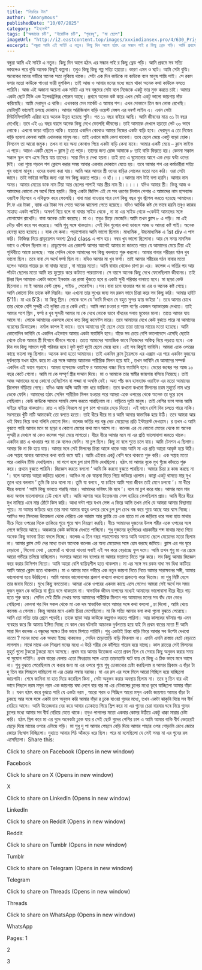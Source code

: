 ```yaml
---
title: "নিয়তির টান"
author: "Anonymous"
publishedDate: "10/07/2025"
category: "ইনসেস্ট"
tags: ["অজাচার চটি", "ইরোটিক চটি", "গৃহবধূ", "মা ছেলে"]
imageUrl: "http://i2.eastcontent.top/images/xxxindiansex.pro/4/630_Priya.jpg"
excerpt: "বন্ধুরা আমি এই সাইট এ নতুন। কিছু দিন আগে হঠাৎ এর সন্ধান পাই র কিছু থ্রেড পড়ি। আমি প্রথমে সব সত্যি ভাবলেও পরে বুঝি অনেক কিছুই কল্পনা। তবুও কিছু কিছু গল্প সত্যি হয়তো। কারণ এমন ও ঘটে। আমি সেটা বুঝি। অন..."
---
```


বন্ধুরা আমি এই সাইট এ নতুন। কিছু দিন আগে হঠাৎ এর সন্ধান পাই র কিছু থ্রেড পড়ি। আমি প্রথমে সব সত্যি ভাবলেও পরে বুঝি অনেক কিছুই কল্পনা। তবুও কিছু কিছু গল্প সত্যি হয়তো। কারণ এমন ও ঘটে। আমি সেটা বুঝি। অনেকের মনের গভীরে অনেক সত্য লুকিয়ে থাকে। সেটা এক দিন কাউকে না কাউকে বলে মানুষ শান্তি পাই। সে রকম বলার মতো কাউকে পাওয়া ভারী মুশকিল। তাই আজ ও আমার মনের মধ্যে জমে থাকা অনেক কথা কাউকে বলতে পারিনি। আজ এই অজানা অচেনা এক সাইট এর সব বন্ধুদের সেটা বলে নিজেকে একটু ভার মুক্ত করতে চাই।
আমার একটা ছোট টিভি এন্ড ইলেকট্রনিক্স শোরুম আছে। প্রথমে অনেক কষ্ট করে এখন সেটা একটু ভালো জায়গায় দাঁড় করিয়েছি। আমি দেরাদুন এ থাকি। এখনকার মেন মার্কেট এ আমার শপ। এখন দোকানে তিন জন লোক রেখেছি। মোটামুটি ভালোই চলছে দোকান।
আমার অরিজিনাল বাড়ি ওয়েস্ট বেঙ্গল এর বনগাঁ লাইন এ। এখন সেটা মিউনিসিপালিটি এরিয়া হয়ে অনেক উন্নত হয়েছে শুনি। গত ১১ বছর বাইরে আছি। আমি জীবনের মাত্র ৩১ টা বছর দেখেছি। তবে এই ৩১ বছর বয়সে অনেক কিছু দেখে ফেলেছি জীবনের। তাই আমাকে দেখলে হয়তো লেট ৩০ ভাবে লোকে। এখনো ভাড়া বাড়িতে থাকি। হয়তো একদিন কোথাও আমার নিজের একটা বাড়ি হবে। দেরাদুন এ তো নিজের বাড়ি হবেনা কেননা আমি এখানকার মানুষ নয়। তাই এখানে জমি কেনা যাবেনা। তবে ছেলে মেয়ে একটু বড়ো হোক। বিসনেস তা আরো জমুক। তখন না হয় অন্য কোথাও গিয়ে একটা বাড়ি কেনা যাবে। আমার একটি মেয়ে – ক্লাস ফাইভ এ পড়ে। আরও একটি ছেলে – ক্লাস টু তে পড়ে। তাদের জন্য রোজ আমাকে ৮ তাই বাড়ি ফিরতে হয়। কেননা সক্কাল সক্কাল স্কুল বাস এসে নিয়ে যায় তাদের। সারা দিন র দেখা হয়না। তাই রাত এ ঘুমোনোর আগে এক দেড় ঘন্টা ওদের দিই। ওরা শুয়ে পড়লে শপ ক্লোসে করার সময় আবার একবার দোকানে যেতে হয়। তবে আমার শপ এর কর্মচারীরা সত্যি খুব ভালো মানুষ। ওদের ভরসা করা যায়। আমি আর আমার স্ত্রী ওদের বাড়ির লোকের মতো মনে করি। ওরা সেটা জানে। তাই ভাইয়া ভাবীর জন্য ওরা সব কিছু করতে পারে।
ও হাঁ।।।।আমার নাম টাই বলা হয়নি। আমার নাম অমর। আমার মেয়ের ডাক নাম টিয়া আর ছেলের পাপাই আর স্ত্রীর নাম রী।।।।।
যদিও আমার স্ত্রী। কিন্তু আজ ও আমাদের কোনো সে অর্থে বিয়ে হয়নি। কিন্তু একটা জিনিস এই যে সব ধরণের লিগাল পেপার এ আমাদের নাম হাসব্যান্ড ওয়াইফ হিসেবে এ নথিভুক্ত করে ফেলেছি। বাবা মারা যাওয়ার পরে বেশ কিছু বছর খুব স্ট্রাগল করতে হয়েছে আমাদের। পি.ফ এর টাকা , ব্যাঙ্ক এর টাকা সব পেতে অনেক ঝামেলা পেতে হয়েছে। যদিও আর্থিক কষ্ট সে ভাবে হয়নি তবুও কারুর সাহায্য একটা পাইনি। অসবর্ণ বিয়ে বলে না বাবার সাইড থেকে , না মা এর সাইড থেকে –কেউই আমাদের সঙ্গে যোগাযোগ রাখেনি। বাবা অনেক চেষ্টা করেছে। মা ও। তবুও চিড়ে ভেজেনি।আমি তখন ক্লাস ৮ এ পড়ি। মা এই দৌড় ঝাঁপ করে সব করেছে। আমি শুধু সঙ্গে থাকতাম। সেই দিন গুলোর কথা ভাবলে আজ ও আমরা কষ্ট পাই। অনেক হেনস্থা হতে হয়েছে।। যাক সে কথা। পড়াশোনায় আমি ভালো ছিলাম। মাধ্যমিক , উচ্চমাধ্যমিক এ 1st div এ পাস করি। ফিজিক্স নিয়ে গ্রাডুয়েশন অবশ্য 2nd class এ পাস হয়। নম্বর খুব ভালো ছিলোনা। আর সে সময় মানসিক ভাবে ও স্টেবল ছিলাম না। গ্রাডুয়েশন এর রেজাল্ট আসার আগেই আমার মা জানতে পারে যে আমাদের মেয়ে টিয়া এই পৃথিবীতে আস্তে চলেছে। আর সেদিন থেকে আমাদের সব কিছু বদলাতে শুরু করলো।
আমার বাবার শরীরের গঠন খুব ভালো ছিল। তবে বাবা সে অর্থে ফর্সা ছিল না। যদিও আমার মা খুব ফর্সা। তাই আমার শরীরের গঠন বাবার মতো হলেও আমার গায়ের রং না বাবার মতো , না মায়ের মতো। আমি বাবার থেকেও চাপা রং এর। কলেজ এ ভর্তির পর আর পাঁচটা ছেলের মতো আমি হয় হুল্লোড় করে কাটাতে পারতামনা। সে বয়সে অনেক কিছু দেখে ফেলেছিলাম জীবনের। তাই চিন্তা ছিল আমাকে একটা ভালো ইনকাম এর রাস্তা খুঁজতে হবে র একটা সুখী পরিবার বানাতে হবে। মা ছাড়া কেউ ছিলোনা। মা ই আমার বেস্ট ফ্রেন্ড , গাইড , পেরেন্টস।।সব।বাবা চলে যাওয়ার পর মা এর ও অনেক কষ্ট গেছে। আমি কোনো দিন তাকে কষ্ট দিয়নি। বরং এখনো তার সুখের জন্য সব রকম ভাবে চিন্তা করে সব কিছু করি।
আমার হাইট 5’11। মা এর 5’3। মা কিন্তু স্লিম। লোকে বলে যে ‘ভাবি দিখনে মে বহুত সুন্দর হ্যায় ভাইয়া ‘। তবে আমার চোখে তার থেকে বেশি সুন্দরী এই দুনিয়া তে র কেউ নেই। আমি লম্বা চওড়া র শ্যাম বর্ণের একজন অ্যাভারেজ দেখতে। তাই আমার পশে স্লিম , ফর্সা র খুব সুন্দরী আমার মা কে দেখে লোকে ভাবে বাঁদরের গলায় মুক্তোর মালা। তাতে আমার যায় আসে না। লোকে আমাদের একসঙ্গে দেখে কত কিছু কমেন্টস মারে। তবে আমাদের দেখে কেউ বুঝতে পারে না আমাদের বয়েসের ডিফারেন্স। নর্মাল কাপল ই ভাবে। তবে আমাদের দুই ছেলে মেয়ে তারা তাদের মায়ের মতো হয়েছে।
আমি কোনোদিন ভাবিনি যে একদিন এইভাবে আমার একটা ফ্যামিলি হবে। যাঁকে সব চেয়ে বেশি ভালোবেসে এসেছি ছোটো থেকে তাঁকে আমার স্ত্রী হিসাবে জীবনে পাবো। তাতে আমাদের সামাজিক ভাবে নিজেদের অস্তিত্ব নিয়ে লড়তে হবে। এক দিন সব কিছু সামলে সুখী পরিবার হবে l ফুট ফুটে দুটো ছেলে মেয়ে হবে। এই সব কিছুই ভাবিনি। আমরা একে ওপরের কাছে ভালো বন্ধু ছিলাম। অনেক কথা হতো আমাদের। তাই একদিন ক্লাস টুয়েলভে এর এক্সাম এর পরে একদিন দুজনের দুর্বলতায় যখন হঠাৎ করে মা এর সঙ্গে আমার আচানক শারীরিক মিলন হয়ে যাই , তখন ভাবিনি যে আমাদের সম্পর্ক একদিন এই ভাবে গড়াবে। আমরা হাসব্যান্ড ওয়াইফ র আমাদের বাচ্চা নিয়ে ফ্যামিলি হবে। মেয়ের জন্মের পর আজ ১০ বছর কেটে গেলো। আমি মা কে সম্পূর্ণ স্ত্রীর সম্মান দিয়ে। মা ও আমাকে তার স্বামীর জায়গায় বসিয়ে নিয়েছে। তাই আজ আমাদের মধ্যে কোনো হেসিটেশন বা লজ্জা বা অস্বস্তি নেই। অন্য পাঁচ জন হাসব্যান্ড ওয়াইফ এর মতো আমাদের রিলেসন দাঁড়িয়ে গেছে। যদিও আজ অব্দি আমি নাম ধরে ডাকিনা। তবে কখনো কখনো মিলনের চরম মুহূর্তে নাম ধরে ডেকে ফেলি।
আমাদের হঠাৎ সেদিন শারীরিক মিলন হওয়ার পরে আমরা একে ওপরের থেকে অনেক তা দূরে চলে গেছিলাম। কেউ কাউকে সামনে সামনি ফেস করতে পারছিলাম না। বাড়িতে দুটো মানুষ। তাই বেশির ভাগ সময় আমি বাইরে বাইরে থাকতাম। রাত এ বাড়ি ফিরলে মা চুপ চাপ খাওয়ার বেড়ে দিতো। এই ভাবে বেশি দিন চলতে পারে নাকি। সংসারের খুঁটি নাটি আমাকেই তো বলতে হতো। তাই ধীরে ধীরে মা র আমি আবার স্বাভাবিক হয়ে উঠি। তবে আমরা আর ওই বিষয় নিয়ে কথা বলিনি কোনো দিন। কলেজ ভর্তির পর বন্ধু দেড় মেয়েদের প্রতি ইন্টারেস্ট দেখতাম। র তখন এ আমি বুঝতে পারি আমার মনে মা ছাড়া র কোনো মেয়ের কথা মনে আসে না। কলেজ এর যে কোনো মেয়ের থেকে মা অনেক সুন্দরী র দেখলে মা কেও কলেজ পড়া মেয়ে লাগতো। ধীরে ধীরে আমার মনে মা এর প্রতি ভালোবাসা জমতে থাকে। একদিন রাত এ খাওয়ার পর মা কে বলেও ফেলি। মা চুপ ছিল। কিছু না বলে শুতে চলে যায়। আমি টেনশন এ ছিলাম। আবার কি না কি হয়ে যায়। আমার মনে সেই মিলনের চিন্তা আস্তে থাকে আর আমি মা এর প্রতি আরো আকৃষ্ট হয়ে উঠি। এক সপ্তাহ আবার আমাদের কথা বার্তা কমে যাই। আমি এইবার একটু বেশি ঘরে থাকতে শুরু করি। এক সপ্তাহ মতো পরে একদিন টিভি দেখছিলাম। মা পশে বসে চুপ চাপ টিভি দেখছিলো। হঠাৎ মা আমার বুকে মুখ গুঁজে কাঁদতে শুরু করে। প্রথমে বুঝতে পারিনি। জিজ্ঞেস করতে বললো ‘ আমি কি করবো বুঝতে পারছিনা। আমার চিন্তা র কাজ করছে না ‘। বলে আমায় আরো জড়িয়ে ধরলো। আমিও মা কে স্বান্তনা দিতে গিয়ে জড়িয়ে ধরলাম। কান্না একটু থামতে মার্ মুখ তুলে ধরে বললাম ‘ তুমি কি চাও বলো মা। তুমি যা বলবে , যা চাইবে আমি সারা জীবন তাই মেনে চলবো ‘। মা ধীরে ধীরে বললো ‘ আমি কিছু ভাবতে পারছি নারে। আমাদের ভবিষৎ কি হবে ‘। বলে মা চুপ করে যায়। আমার মনে মার জন্য অগাধ ভালোবাসার ঢেউ খেলে যাই। আমি আশায় আর উত্তেজনায় সেন্স হারিয়ে ফেলছিলাম প্রায়। আমি ধীরে ধীরে মুখ নামিয়ে এনে মার ঠোঁটে কিস করি। আধা ঘন্টা পরে যখন সেন্স এ ফিরে আসি তখন দেখি যে আমরা আমার বিছানায় শুয়ে। মা আমার জড়িয়ে ধরে তার মাথা আমার বাহুর ওপরে রেখে চুপ চুপ চোখ বন্ধ করে শুয়ে আছে আর শ্বাস নিচ্ছে। আমিও সদ্য মিলনের উত্তেজনা থেকে বেরিয়ে এক আরাম আর ক্লান্তি তে এক হাতে মা কে জড়িয়ে ধরে অন্য হাত মাথার নীচে দিয়ে ওপরের দিকে তাকিয়ে শুয়ে শুয়ে স্বাস নিয়ন্ত্রণ করছি। নীচে আমাদের দুজনের উলঙ্গ শরীর একে ওপরের সঙ্গে লেগে জড়িয়ে আছে। অন্ধকারে কেউ কাউকে দেখতে পাচ্ছিনা। শুধু দুজনের হৃৎপিণ্ডের ধারকানীর শব্দ মাথার মধ্যে গিয়ে অনেক কিছু ভাবনা চিন্তা বদলে দিচ্ছে।
কলেজ এ তিন বছর পড়াশোনার সময় আমি অন্যান্য ছেলে মেয়েদের মতো ছিলাম না। আমার ক্লাস মেট দের মধ্যে তখন অনেকে কলেজ এর অন্য মেয়েদের সঙ্গে প্রেম করছে জমিয়ে। ক্লাস এর পর ঘুরে বেড়ানো , সিনেমা দেখা , রেস্তোরাঁ এ খাওয়া দাওয়া সবাই এই সব করে বেড়াচ্ছে ফুল দমে। আমি তখন শুধু মা এর প্রেমে আরো গভীরে তলিয়ে যাচ্ছিলাম।
সংসারে আরো সব ব্যাপার মা আমার মতামত নিতে শুরু করে। সব কিছু আমায় জিজ্ঞেস করে করার ডিসিশন নিতো। আমি আরো বেশি দ্বায়িত্বশীল হতে থাকলাম। মা এর সঙ্গে সব রকম বাধা সব দ্বিধা কাটিয়ে আমি আরো ক্লোস হতে থাকলাম। মা ও আমার মনে গভীরে এক নতুন জায়গা নিতে নিতে আমার সারাক্ষনের সঙ্গী, আমার ভালোবাসা হয়ে উঠছিলো।
আমি আমার ভালোবাসার প্রকাশ কখনো কখনো প্রকাশ্যে করে দিতাম। মা শুধু মিষ্টি হেসে তার জবাব দিতো। মুখে কিছু বলতোনা। আমরা একে ওপরের একদম কাছে এসে গেলেও আমরা সেই অর্থে সব সময় দুজন দুজন কে জড়িয়ে বা ছুঁয়ে বসে থাকতাম না। স্বাভাবিক জীবন যাপনের মধ্যেই আমাদের ভালোবাসা ধীরে ধীরে গাঢ় হতে শুরু করে।
সেদিন সেই টিভি দেখার সময় আমাদের শারীরিক মিলনে পর আমাদের মনের সব বাঁধ যেন ভেঙে গেছিলো। কেননা পর দিন সকল থেকে মা এক দম স্বাভাবিক ভাবে আমার সঙ্গে কথা বললো , চা দিলো , আমি খেয়ে কলেজ এ গেলাম। কিন্তু আমার মনে একটা চিন্তা লেগেছিলো। মা কি সত্যি আমার বলা কথা গুলো বুঝতে পেরেছে। আমি তো সত্যি তার প্রেমে পড়েছি। তাকে ছাড়া আর কাউকে কল্পনাও করতে পারিনা। আর কালকের ঘটনার পর এমন ব্যবহার করে কি আমায় ইঙ্গিত দিচ্ছে যে কাল কের ঘটনাটা আচানক দুর্বলতায় হয়ে যাই নি প্রথম বারের মতো !! আমি সারা দিন কলেজ এ বন্ধুদের সঙ্গেও ঠিক ভাবে মিশতে পারিনি। শুধু একটাই চিন্তা বাড়ি ফিরে আবার সব উল্টো দেখবো নাতো ?
মনের মধ্যে এক অদম্য ইচ্ছে থাকলেও , সেদিন তাড়াতাড়ি বাড়ি ফিরলাম না। এমনি এমনি রাস্তায় হেটে বেড়াতে লাগলাম। মাঝে মাঝে এক শিহরণ মনের মধ্যে এ উঠে শরীর কে কাঁপিয়ে গায়েব হয়ে যাচ্ছে। কাল রাতের সেই মিলনের মুহূর্ত গুলো টুকরো টুকরো মনে আসছে। প্রথম বার আমার উত্তেজনা এতো প্রবল ছিল যে সেবার কিছু অনুভব করার সময় বা সুযোগ পাইনি। প্রথম বারের বেলায় এতো ক্ষিপ্রতার সঙ্গে এতো তাড়াতাড়ি ঘটে যায় যে কিছু এ ঠিক ভাবে মনে আসে না। শুধু বুঝতে পেরেছিলাম যে করার জন্য মা এর ওপরে শুয়ে শুধু ঢোকানোর চেষ্টা করছিলাম র আমার প্রিকাম এ বাঁড়া টা দু তিন বার পিচ্ছলে যাচ্ছিলো মা এর চেরার লম্বায় বরাবর। মা এর রস এর সঙ্গে মিলে আরো পিচ্ছিল হয়ে যাচ্ছিলো জায়গাটা। শেষে জানিনা মা হাত দিয়ে করেছিল কিনা , সেটা অনুভব করার অবস্থায় ছিলাম না। তবে দু তিন বার এই ভাবে পিছলে নরম মসৃন গরম এক জায়গায় ঘষা লেগে বার বার মা এর যৌনাঙ্গের চুলের মধ্যে ডুবে যাচ্ছিলো আমার বাঁড়া টা । যখন হঠাৎ করে বুঝতে পারি যে একটা নরম , আরো গরম ও পিচ্ছিল আরো মসৃন একটা জায়গায় আমার বাঁড়া টা ঢুকছে আর সঙ্গে সঙ্গে একটা চাপ অনুভব করি আমার বাঁড়া র ঢুকে যাওয়া গুদের মধ্যে, তখন একটা ঝাকুনি দিয়ে সব বীর্য বেরিয়ে আসে। আমি উত্তেজনায় বের করে আবার ঢোকাতে গিয়ে স্লিপ করে মা এর গুদের চেরা বারবার ঘষে দিয়ে গুদের চুলের মধ্যে আমার সব বীর্য বেরিয়ে যেতে থাকে।
তবুও পাগলের মতো একবার কোমর উঠিয়ে একটু ধাক্কা মারার চেষ্টা করি। হঠাৎ স্লিপ করে মা এর গুদে অনেকটা ঢুকে যায় র সেই ছোট গুদের পেশির চাপ এ আমি আমার বাকি বীর্য ভেতরেই ছেড়ে দিয়ে মায়ের ওপরে এলিয়ে পড়ি। মা শুধু দু পা আমার পেছনে বেড়ি দিয়ে আমার পাছার ওপর গোড়ালি রেখে জোরে জোরে নিঃস্বাস নিচ্ছিলো। দুহাতে আমার পিঠ আঁকড়ে ধরে ছিল। পরে মা বলেছিলো যে সেই সময় মা এর গুদের রস এসেছিলো।
Share this:


Click to share on Facebook (Opens in new window)


Facebook




Click to share on X (Opens in new window)


X




Click to share on LinkedIn (Opens in new window)


LinkedIn




Click to share on Reddit (Opens in new window)


Reddit




Click to share on Tumblr (Opens in new window)


Tumblr




Click to share on Telegram (Opens in new window)


Telegram




Click to share on Threads (Opens in new window)


Threads




Click to share on WhatsApp (Opens in new window)


WhatsApp


Pages: 
1
 
2
 
3
